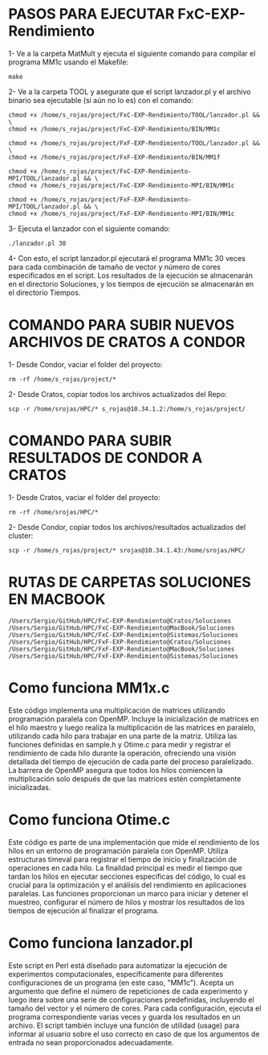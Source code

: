 # PASOS PARA EJECUTAR FxC-EXP-Rendimiento

1- Ve a la carpeta MatMult y ejecuta el siguiente comando para compilar el programa MM1c usando el Makefile:
```console
make
```

2- Ve a la carpeta TOOL y asegurate que el script lanzador.pl y el archivo binario sea ejecutable (si aún no lo es) con el comando:
```console
chmod +x /home/s_rojas/project/FxC-EXP-Rendimiento/TOOL/lanzador.pl && \
chmod +x /home/s_rojas/project/FxC-EXP-Rendimiento/BIN/MM1c

chmod +x /home/s_rojas/project/FxF-EXP-Rendimiento/TOOL/lanzador.pl && \
chmod +x /home/s_rojas/project/FxF-EXP-Rendimiento/BIN/MM1f

chmod +x /home/s_rojas/project/FxC-EXP-Rendimiento-MPI/TOOL/lanzador.pl && \
chmod +x /home/s_rojas/project/FxC-EXP-Rendimiento-MPI/BIN/MM1c

chmod +x /home/s_rojas/project/FxF-EXP-Rendimiento-MPI/TOOL/lanzador.pl && \
chmod +x /home/s_rojas/project/FxF-EXP-Rendimiento-MPI/BIN/MM1c
```
3- Ejecuta el lanzador con el siguiente comando:
```console
./lanzador.pl 30
```
4- Con esto, el script lanzador.pl ejecutará el programa MM1c 30 veces para cada combinación de tamaño de vector y número de cores especificados en el script. Los resultados de la ejecución se almacenarán en el directorio Soluciones, y los tiempos de ejecución se almacenarán en el directorio Tiempos.

# COMANDO PARA SUBIR NUEVOS ARCHIVOS DE CRATOS A CONDOR

1- Desde Condor, vaciar el folder del proyecto:
```console
rm -rf /home/s_rojas/project/*
```
2- Desde Cratos, copiar todos los archivos actualizados del Repo:
```console
scp -r /home/srojas/HPC/* s_rojas@10.34.1.2:/home/s_rojas/project/
```

# COMANDO PARA SUBIR RESULTADOS DE CONDOR A CRATOS

1- Desde Cratos, vaciar el folder del proyecto:
```console
rm -rf /home/srojas/HPC/*
```
2- Desde Condor, copiar todos los archivos/resultados actualizados del cluster:
```console
scp -r /home/s_rojas/project/* srojas@10.34.1.43:/home/srojas/HPC/
```
# RUTAS DE CARPETAS SOLUCIONES EN MACBOOK
```console
/Users/Sergio/GitHub/HPC/FxC-EXP-Rendimiento@Cratos/Soluciones
/Users/Sergio/GitHub/HPC/FxC-EXP-Rendimiento@MacBook/Soluciones
/Users/Sergio/GitHub/HPC/FxC-EXP-Rendimiento@Sistemas/Soluciones
/Users/Sergio/GitHub/HPC/FxF-EXP-Rendimiento@Cratos/Soluciones
/Users/Sergio/GitHub/HPC/FxF-EXP-Rendimiento@MacBook/Soluciones
/Users/Sergio/GitHub/HPC/FxF-EXP-Rendimiento@Sistemas/Soluciones
```
# Como funciona MM1x.c

Este código implementa una multiplicación de matrices utilizando programación paralela con OpenMP. Incluye la inicialización de matrices en el hilo maestro y luego realiza la multiplicación de las matrices en paralelo, utilizando cada hilo para trabajar en una parte de la matriz. Utiliza las funciones definidas en sample.h y Otime.c para medir y registrar el rendimiento de cada hilo durante la operación, ofreciendo una visión detallada del tiempo de ejecución de cada parte del proceso paralelizado. La barrera de OpenMP asegura que todos los hilos comiencen la multiplicación solo después de que las matrices estén completamente inicializadas.

# Como funciona Otime.c

Este código es parte de una implementación que mide el rendimiento de los hilos en un entorno de programación paralela con OpenMP. Utiliza estructuras timeval para registrar el tiempo de inicio y finalización de operaciones en cada hilo. La finalidad principal es medir el tiempo que tardan los hilos en ejecutar secciones específicas del código, lo cual es crucial para la optimización y el análisis del rendimiento en aplicaciones paralelas. Las funciones proporcionan un marco para iniciar y detener el muestreo, configurar el número de hilos y mostrar los resultados de los tiempos de ejecución al finalizar el programa.

# Como funciona lanzador.pl

Este script en Perl está diseñado para automatizar la ejecución de experimentos computacionales, específicamente para diferentes configuraciones de un programa (en este caso, "MM1c"). Acepta un argumento que define el número de repeticiones de cada experimento y luego itera sobre una serie de configuraciones predefinidas, incluyendo el tamaño del vector y el número de cores. Para cada configuración, ejecuta el programa correspondiente varias veces y guarda los resultados en un archivo. El script también incluye una función de utilidad (usage) para informar al usuario sobre el uso correcto en caso de que los argumentos de entrada no sean proporcionados adecuadamente.
